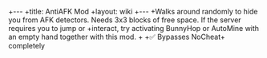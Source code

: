 +---
+title: AntiAFK Mod
+layout: wiki
+---
+Walks around randomly to hide you from AFK detectors. Needs 3x3 blocks of free space. If the server requires you to jump or
+interact, try activating BunnyHop or AutoMine with an empty hand together with this mod.
+
+:white_check_mark: Bypasses NoCheat+ completely
